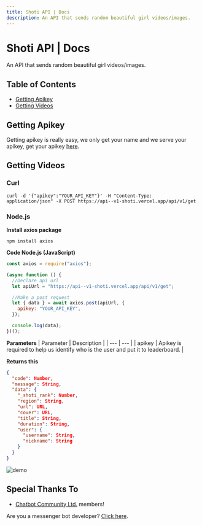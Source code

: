 ```yaml
---
title: Shoti API | Docs
description: An API that sends random beautiful girl videos/images.
---
```


# Shoti API | Docs

An API that sends random beautiful girl videos/images.

## Table of Contents

- [Getting Apikey](#getting-apikey)
- [Getting Videos](#getting-videos)

## Getting Apikey

Getting apikey is really easy, we only get your name and we serve your apikey, get your apikey [here](/).

## Getting Videos

### Curl
```shell
curl -d '{"apikey":"YOUR_API_KEY"}' -H "Content-Type: application/json" -X POST https://api--v1-shoti.vercel.app/api/v1/get
```

### Node.js

**Install axios package**

```shell
npm install axios
```

**Code Node.js (JavaScript)**

```js
const axios = require("axios");

(async function () {
  //Declare api url
  let apiUrl = "https://api--v1-shoti.vercel.app/api/v1/get";

  //Make a post request
  let { data } = await axios.post(apiUrl, {
    apikey: "YOUR_API_KEY",
  });

  console.log(data);
})();
```

**Parameters**
| Parameter | Description |
| --- | --- |
| apikey | Apikey is required to help us identify who is the user and put it to leaderboard. |

**Returns this**

```json
{
  "code": Number,
  "message": String,
  "data": {
    "_shoti_rank": Number,
    "region": String,
    "url": URL,
    "cover": URL,
    "title": String,
    "duration": String,
    "user": {
      "username": String,
      "nickname": String
    }
  }
}
```

![demo](/demo.jpg)

## Special Thanks To

- [Chatbot Community Ltd.](https://facebook.com/groups/178711334798450/) members!

Are you a messenger bot developer? [Click here](/docs/messenger-bots-integration).
